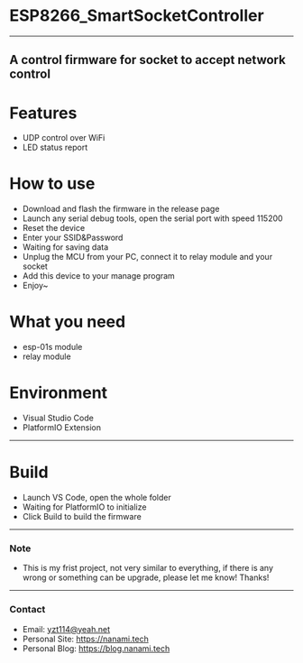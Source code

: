 # ESP8266_SmartSocketController  
---  
## A control firmware for socket to accept network control  
  
# Features  
 - UDP control over WiFi  
 - LED status report
  
# How to use  
 - Download and flash the firmware in the release page  
 - Launch any serial debug tools, open the serial port with speed 115200  
 - Reset the device  
 - Enter your SSID&Password  
 - Waiting for saving data  
 - Unplug the MCU from your PC, connect it to relay module and your socket  
 - Add this device to your manage program  
 - Enjoy~  
    
# What you need  
 - esp-01s module  
 - relay module  
  
# Environment  
 - Visual Studio Code  
 - PlatformIO Extension  
---  
# Build  
 - Launch VS Code, open the whole folder  
 - Waiting for PlatformIO to initialize  
 - Click Build to build the firmware  
---  
### Note  
 - This is my frist project, not very similar to everything, if there is any wrong or something can be upgrade, please let me know! Thanks!  
---  
### Contact  
 - Email: yzt114@yeah.net  
 - Personal Site: https://nanami.tech
 - Personal Blog: https://blog.nanami.tech